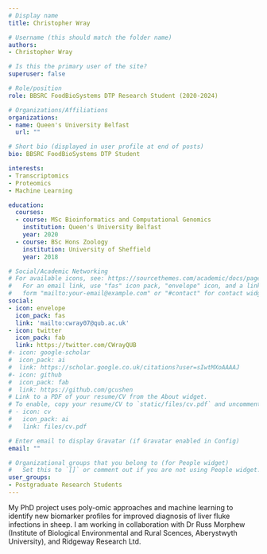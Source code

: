 ```yaml
---
# Display name
title: Christopher Wray

# Username (this should match the folder name)
authors:
- Christopher Wray

# Is this the primary user of the site?
superuser: false

# Role/position
role: BBSRC FoodBioSystems DTP Research Student (2020-2024)

# Organizations/Affiliations
organizations:
- name: Queen's University Belfast
  url: ""

# Short bio (displayed in user profile at end of posts)
bio: BBSRC FoodBioSystems DTP Student

interests:
- Transcriptomics
- Proteomics
- Machine Learning

education:
  courses:
  - course: MSc Bioinformatics and Computational Genomics
    institution: Queen's University Belfast
    year: 2020
  - course: BSc Hons Zoology
    institution: University of Sheffield
    year: 2018

# Social/Academic Networking
# For available icons, see: https://sourcethemes.com/academic/docs/page-builder/#icons
#   For an email link, use "fas" icon pack, "envelope" icon, and a link in the
#   form "mailto:your-email@example.com" or "#contact" for contact widget.
social:
- icon: envelope
  icon_pack: fas
  link: 'mailto:cwray07@qub.ac.uk'
- icon: twitter
  icon_pack: fab
  link: https://twitter.com/CWrayQUB
#- icon: google-scholar
#  icon_pack: ai
#  link: https://scholar.google.co.uk/citations?user=sIwtMXoAAAAJ
#- icon: github
#  icon_pack: fab
#  link: https://github.com/gcushen
# Link to a PDF of your resume/CV from the About widget.
# To enable, copy your resume/CV to `static/files/cv.pdf` and uncomment the lines below.
# - icon: cv
#   icon_pack: ai
#   link: files/cv.pdf

# Enter email to display Gravatar (if Gravatar enabled in Config)
email: ""

# Organizational groups that you belong to (for People widget)
#   Set this to `[]` or comment out if you are not using People widget.
user_groups:
- Postgraduate Research Students
---
```


My PhD project uses poly-omic approaches and machine learning to identify new biomarker profiles for improved diagnosis of liver fluke infections in sheep. I am working in collaboration with Dr Russ Morphew (Institute of Biological Environmental and Rural Scences, Aberystwyth University), and Ridgeway Research Ltd.